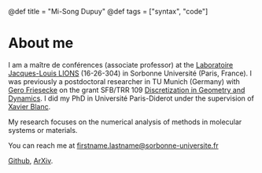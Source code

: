 @def title = "Mi-Song Dupuy"
@def tags = ["syntax", "code"]

# About me

I am a maître de conférences (associate professor) at the [Laboratoire Jacques-Louis LIONS](https://www.ljll.math.upmc.fr/) (16-26-304) in Sorbonne Université (Paris, France). I was previously a postdoctoral researcher in TU Munich (Germany) with [Gero Friesecke](https://www-m7.ma.tum.de/bin/view/Analysis/GeroFriesecke) on the grant SFB/TRR 109 [Discretization in Geometry and Dynamics](https://www.discretization.de/). I did my PhD in Université Paris-Diderot under the supervision of [Xavier Blanc](https://www.ljll.math.upmc.fr/~blanc/).

My research focuses on the numerical analysis of methods in molecular systems or materials.

You can reach me at firstname.lastname@sorbonne-universite.fr

[Github](https://github.com/msdupuy), [ArXiv](https://arxiv.org/a/dupuy_m_1.html).